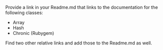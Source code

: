 Provide a link in your Readme.md that links to the documentation for the following classes:

*  Array
*  Hash
*  Chronic (Rubygem)

Find two other relative links and add those to the Readme.md as well.

